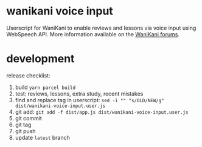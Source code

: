 # wanikani voice input

Userscript for WaniKani to enable reviews and lessons via voice input using WebSpeech API. More information available on the [WaniKani forums](https://community.wanikani.com/t/userscript-voice-input-using-webspeech-api/62368).

# development

release checklist:

1. build `yarn parcel build`
2. test: reviews, lessons, extra study, recent mistakes
3. find and replace tag in userscript: `sed -i "" "s/OLD/NEW/g" dist/wanikani-voice-input.user.js`
4. git add: `git add -f dist/app.js dist/wanikani-voice-input.user.js`
5. git commit
6. git tag
7. git push
8. update `latest` branch
